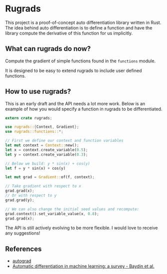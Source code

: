 # Rugrads

This project is a proof-of-concept auto differentiation library written in Rust.
The idea behind auto differentiation is to define a function and have the library
compute the derivative of this function for us implicitly.

## What can rugrads do now?

Compute the gradient of simple functions found in the `functions` module.

It is designed to be easy to extend rugrads to include user defined
functions.

## How to use rugrads?

This is an early draft and the API needs a lot more work. Below is an example
of how you would specify a function in rugrads to be differentiated.

```rust
extern crate rugrads;

use rugrads::{Context, Gradient};
use rugrads::functions::*;

// First we define our context and function variables
let mut context = Context::new();
let x = context.create_variable(0.5);
let y = context.create_variable(0.3);

// Below we build: y * sin(x) + cos(y)
let f = y * sin(x) + cos(y)

let mut grad = Gradient::of(f, context);

// Take gradient with respect to x 
grad.grad(x);
// Or with respect to y
grad.grad(y);

// We can also change the initial seed values and recompute:
grad.context().set_variable_value(x, 0.8);
grad.grad(x);
```

The API is still actively evolving to be more flexible. I would love to receive
any suggestions!

## References

- [autograd](https://github.com/HIPS/autograd/tree/master/autograd)
- [Automatic differentiation in machine learning: a survey - Baydin et al.](https://arxiv.org/pdf/1502.05767.pdf)
